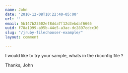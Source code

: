 ```yaml
---
name: John
date: '2010-12-08T10:22:40-05:00'
url: ''
email: 5b147b23502ef8dda7f12d3ebdaf6665
uuid: f78a1999-a95b-44e5-a3ac-dc2897cdcc30
slug: "/jruby-filechooser-example/"
layout: comment

---
```


I would like to try your sample, whats in the rbconfig file ?

Thanks,
John
